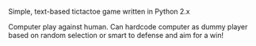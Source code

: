 Simple, text-based tictactoe game written in Python 2.x

Computer play against human.
Can hardcode computer as dummy player based on random selection or
smart to defense and aim for a win!
